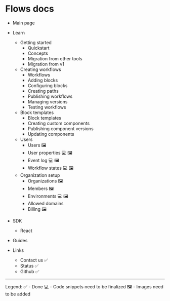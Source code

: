 # Flows docs

- Main page
- Learn
  - Getting started
    - Quickstart
    - Concepts
    - Migration from other tools
    - Migration from v1
  - Creating workflows
    - Workflows
    - Adding blocks
    - Configuring blocks
    - Creating paths
    - Publishing workflows
    - Managing versions
    - Testing workflows
  - Block templates
    - Block templates
    - Creating custom components
    - Publishing component versions
    - Updating components
  - Users
    - Users 🖼️
    - User properties 💻 🖼️
    - Event log 💻 🖼️
    - Workflow states 💻 🖼️
  - Organization setup
    - Organizations 🖼️
    - Members 🖼️
    - Environments 💻 🖼️
    - Allowed domains
    - Billing 🖼️
- SDK
  - React
- Guides

- Links
  - Contact us ✅
  - Status ✅
  - Github ✅

---

Legend:
✅ - Done
💻 - Code snippets need to be finalized
🖼️ - Images need to be added
